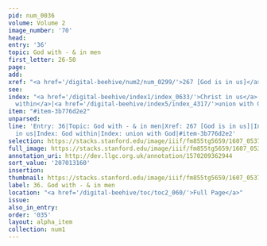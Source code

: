 ```yaml
---
pid: num_0036
volume: Volume 2
image_number: '70'
head:
entry: '36'
topic: God with - & in men
first_letter: 26-50
page:
add:
xref: "<a href='/digital-beehive/num2/num_0299/'>267 [God is in us]</a>"
see:
index: "<a href='/digital-beehive/index1/index_0633/'>Christ in us</a>|<a href='/digital-beehive/index2/index_1612/'>God
  within</a>|<a href='/digital-beehive/index5/index_4317/'>union with God</a>"
item: "#item-3b776d2e2"
unparsed:
line: 'Entry: 36|Topic: God with - & in men|Xref: 267 [God is in us]|Index: Christ
  in us|Index: God within|Index: union with God|#item-3b776d2e2'
selection: https://stacks.stanford.edu/image/iiif/fm855tg5659/1607_0537/790,3160,3019,379/full/0/default.jpg
full_image: https://stacks.stanford.edu/image/iiif/fm855tg5659/1607_0537/full/full/0/default.jpg
annotation_uri: http://dev.llgc.org.uk/annotation/1570209362944
sort_value: '207013160'
insertion:
thumbnail: https://stacks.stanford.edu/image/iiif/fm855tg5659/1607_0537/790,3160,600,180/250,/0/default.jpg
label: 36. God with - & in men
location: "<a href='/digital-beehive/toc/toc2_060/'>Full Page</a>"
issue:
also_in_entry:
order: '035'
layout: alpha_item
collection: num1
---
```


